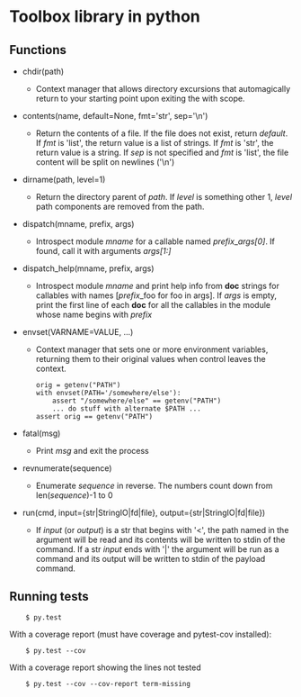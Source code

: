 # Toolbox library in python

## Functions

 * chdir(path)
    * Context manager that allows directory excursions that
      automagically return to your starting point upon exiting the
      with scope.

 * contents(name, default=None, fmt='str', sep='\n')
    * Return the contents of a file. If the file does not exist,
      return *default*. If *fmt* is 'list', the return value is a list
      of strings. If *fmt* is 'str', the return value is a string. If
      *sep* is not specified and *fmt* is 'list', the file content
      will be split on newlines ('\n')

 * dirname(path, level=1)
    * Return the directory parent of *path*. If *level* is something
      other 1, *level* path components are removed from the path.

 * dispatch(mname, prefix, args)
    * Introspect module *mname* for a callable named *prefix*_*args[0]*. If
      found, call it with arguments *args[1:]*

 * dispatch_help(mname, prefix, args)
    * Introspect module *mname* and print help info from __doc__
      strings for callables with names [*prefix*_foo for foo in args].
      If *args* is empty, print the first line of each __doc__ for all
      the callables in the module whose name begins with *prefix*

 * envset(VARNAME=VALUE, ...)
    * Context manager that sets one or more environment variables,
      returning them to their original values when control leaves the
      context.

          orig = getenv("PATH")
          with envset(PATH='/somewhere/else'):
              assert "/somewhere/else" == getenv("PATH")
              ... do stuff with alternate $PATH ...
          assert orig == getenv("PATH")

 * fatal(msg)
    * Print *msg* and exit the process

 * revnumerate(sequence)
    * Enumerate *sequence* in reverse. The numbers count down from
      len(*sequence*)-1 to 0

 * run(cmd, input={str|StringIO|fd|file},
            output={str|StringIO|fd|file})
    * If *input* (or *output*) is a str that begins with '<', the path
      named in the argument will be read and its contents will be
      written to stdin of the command. If a str *input* ends with '|'
      the argument will be run as a command and its output will be
      written to stdin of the payload command.

## Running tests

        $ py.test

With a coverage report (must have coverage and pytest-cov installed):

        $ py.test --cov

With a coverage report showing the lines not tested

        $ py.test --cov --cov-report term-missing
